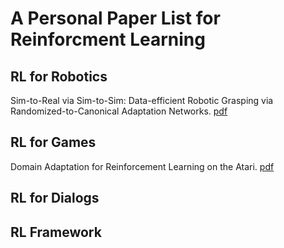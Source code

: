 # A Personal Paper List for Reinforcment Learning

## RL for Robotics
Sim-to-Real via Sim-to-Sim: Data-efficient Robotic Grasping via Randomized-to-Canonical Adaptation Networks. [pdf](https://arxiv.org/abs/1812.07252)

## RL for Games
Domain Adaptation for Reinforcement Learning on the Atari. [pdf](https://arxiv.org/abs/1812.07452)

## RL for Dialogs

## RL Framework
